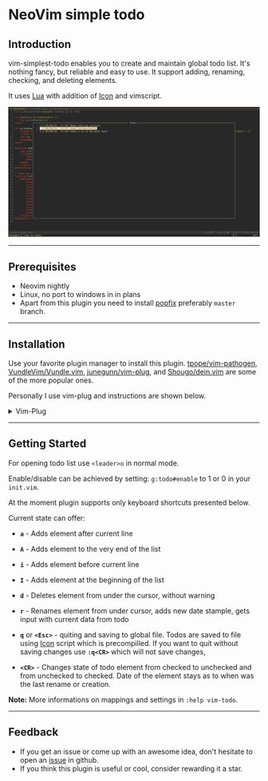 # NeoVim simple todo

## Introduction

vim-simplest-todo enables you to create and maintain global todo list. It's nothing fancy, but reliable and easy to use. 
It support adding, renaming, checking, and deleting elements.

It uses [Lua](http://www.lua.org/) with addition of [Icon](https://www2.cs.arizona.edu/icon) and vimscript.

![pres.jpg](./pres.jpg)


---
## Prerequisites
- Neovim nightly
- Linux, no port to windows in in plans
- Apart from this plugin you need to install [popfix](https://github.com/RishabhRD/popfix) preferably `master` branch.

---
## Installation

Use your favorite plugin manager to install this plugin. [tpope/vim-pathogen](https://github.com/tpope/vim-pathogen), [VundleVim/Vundle.vim](https://github.com/VundleVim/Vundle.vim), [junegunn/vim-plug](https://github.com/junegunn/vim-plug), and [Shougo/dein.vim](https://github.com/Shougo/dein.vim) are some of the more popular ones.


Personally I use vim-plug and instructions are shown below.
<details>
<summary>Vim-Plug</summary>

1. Install Vim-Plug, according to its instructions.
2. Add the following text to your `init.vim`.
```vim
call plug#begin()
  Plug 'RishabhRD/popfix'
  Plug 'lpawlak1/vim-simplest-todo'
call plug#end()
```
3. Restart Vim, and run the `:PlugInstall` to install your plugins.
</details>

---
## Getting Started

For opening todo list use `<leader>o` in normal mode.

Enable/disable can be achieved by setting: ``g:todo#enable`` to 1 or 0 in your `init.vim`.

At the moment plugin supports only keyboard shortcuts
presented below.

Current state can offer:
- **`a`** - Adds element after current line 

- **`A`** - Adds element to the very end of the list

- **`i`** - Adds element before current line

- **`I`** - Adds element at the beginning of the list

- **`d`** - Deletes element from under the cursor, without warning

- **`r`** - Renames element from under cursor, adds new date stample, gets input with current data from todo

- **`q`** or **`<Esc>`** - quiting and saving to global file.
    Todos are saved to file using [Icon](https://www2.cs.arizona.edu/icon) script which is precompilled. 
    If you want to quit without saving changes use **`:q<CR>`** which will not
    save changes,

- **`<CR>`** -  Changes state of todo element from checked to unchecked and from unchecked to checked. Date of the element stays as to when was the
    last rename or creation.

 **Note:** More informations on mappings and settings in `:help vim-todo`.

---
## Feedback
- If you get an issue or come up with an awesome idea, don't hesitate to open an [issue](https://github.com/lpawlak1/vim-simplest-todo/issues) in github.
- If you think this plugin is useful or cool, consider rewarding it a star.
